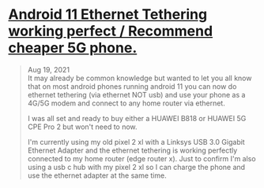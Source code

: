 # [Android 11 Ethernet Tethering working perfect / Recommend cheaper 5G phone.](https://www.ispreview.co.uk/talk/threads/android-11-ethernet-tethering-working-perfect-recommend-cheaper-5g-phone.37571/#:~:text=Hi%20all%2C%20It%20may%20already%20be%20common,to%20buy%20either%20a%20HUAWEI%20B818%20or)
>Aug 19, 2021  
>It may already be common knowledge but wanted to let you all know that on most android phones running android 11 you can now do ethernet tethering (via ethernet NOT usb) and use your phone as a 4G/5G modem and connect to any home router via ethernet.
>
>I was all set and ready to buy either a HUAWEI B818 or HUAWEI 5G CPE Pro 2 but won't need to now.
>
>I'm currently using my old pixel 2 xl with a Linksys USB 3.0 Gigabit Ethernet Adapter and the ethernet tethering is working perfectly connected to my home router (edge router x). Just to confirm I'm also using a usb c hub with my pixel 2 xl so I can charge the phone and use the ethernet adapter at the same time.
